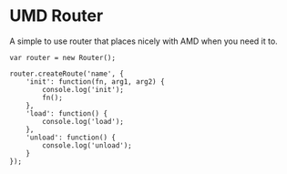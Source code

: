 # UMD Router

A simple to use router that places nicely with AMD when you need it to.

	var router = new Router();

	router.createRoute('name', {
		'init': function(fn, arg1, arg2) {
			console.log('init');
			fn();
		},
		'load': function() {
			console.log('load');
		},
		'unload': function() {
			console.log('unload');
		}
	});

